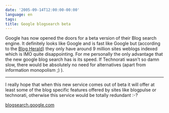 ```yaml
---
date: '2005-09-14T12:00:00-00:00'
language: en
tags:
title: Google blogsearch beta
---
```



Google has now opened the doors for a beta version of their Blog search engine. It definitely looks like Google and is fast like Google but (according to the <a href="http://www.blogherald.com/2005/09/14/google-blog-search-reviewed/">Blog Herald</a>) they only have around 9 million sites weblogs indexed which is IMO quite disappointing. For me personally the only advantage that the new google blog search has is its speed. If Technorati wasn't so damn slow, there would be absolutely no need for alternatives (apart from information monopolism ;) ).

-------------------------------



I really hope that when this new service comes out of beta it will offer at least some of the blog specific features offered by sites like blogpulse or technorati, otherwise this service would be totally redundant :-?



<a href="http://blogsearch.google.com/blogsearch">blogsearch.google.com</a>